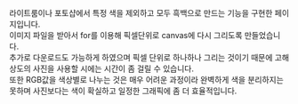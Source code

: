 라이트룸이나 포토샵에서 특정 색을 제외하고 모두 흑백으로 만드는 기능을 구현한 페이지입니다. <br>
이미지 파일을 받아서 for를 이용해 픽셀단위로 canvas에 다시 그리도록 만들었습니다. <br>
추가로 다운로드도 가능하게 하였으며 픽셀 단위로 하나하나 그리는 것이기 때문에 고해상도의 사진을 사용할 시에는 시간이 좀 걸릴 수 있습니다. <br>
또한 RGB값을 색상별로 나누는 것은 매우 어려운 과정이라 완벽하게 색을 분리하지는 못하며 사진보다는 색이 확실하고 일정한 그래픽에 좀 더 효율적입니다. <br>

